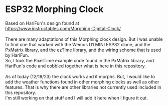 # ESP32 Morphing Clock
Based on HariFun's design found at https://www.instructables.com/Morphing-Digital-Clock/ <br><br>
There are many adaptations of this Morphing clock design. But I was unable to find one that worked with the Wemos D1 MINI ESP32 clone,
and the PxMatrix library, and the ezTime library, and the wiring scheme that is used by HariFun. <br> 
So, I took the PixelTime example code found in the PxMatrix library, and HariFun's code and cobbled together what is here in this repository.<br><br>
As of today (12/18/23) the clock works and it morphs. But, I would like to add the weather functions found in other morphing clocks as well as other features. 
That is why there are other libraries not currently used included in this repository. <br>
I'm still working on that stuff and I will add it here when I figure it out.
